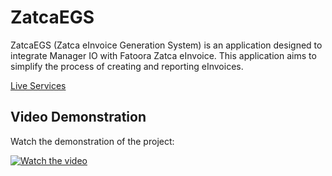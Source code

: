 # ZatcaEGS

ZatcaEGS (Zatca eInvoice Generation System) is an application designed to integrate Manager IO with Fatoora Zatca eInvoice. This application aims to simplify the process of creating and reporting eInvoices.

[Live Services](https://zatcaegs.azurewebsites.net)

## Video Demonstration

Watch the demonstration of the project:

[![Watch the video](https://img.youtube.com/vi/QUvjfDYQplA/0.jpg)](https://youtu.be/QUvjfDYQplA)
